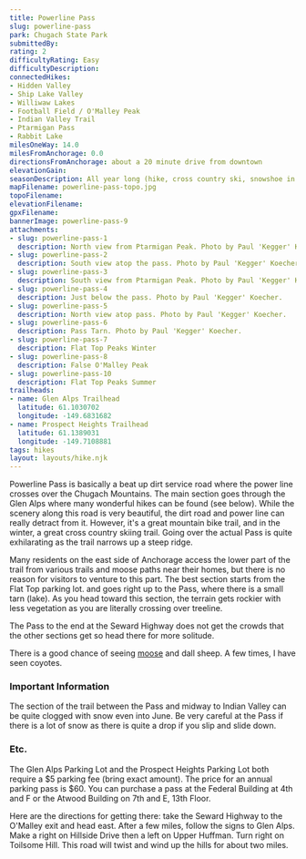 ```yaml
---
title: Powerline Pass
slug: powerline-pass
park: Chugach State Park
submittedBy: 
rating: 2
difficultyRating: Easy
difficultyDescription: 
connectedHikes:
- Hidden Valley
- Ship Lake Valley
- Williwaw Lakes
- Football Field / O'Malley Peak
- Indian Valley Trail
- Ptarmigan Pass
- Rabbit Lake
milesOneWay: 14.0
milesFromAnchorage: 0.0
directionsFromAnchorage: about a 20 minute drive from downtown
elevationGain: 
seasonDescription: All year long (hike, cross country ski, snowshoe in winter)
mapFilename: powerline-pass-topo.jpg
topoFilename: 
elevationFilename: 
gpxFilename: 
bannerImage: powerline-pass-9
attachments:
- slug: powerline-pass-1
  description: North view from Ptarmigan Peak. Photo by Paul 'Kegger' Koecher.
- slug: powerline-pass-2
  description: South view atop the pass. Photo by Paul 'Kegger' Koecher.
- slug: powerline-pass-3
  description: South view from Ptarmigan Peak. Photo by Paul 'Kegger' Koecher.
- slug: powerline-pass-4
  description: Just below the pass. Photo by Paul 'Kegger' Koecher.
- slug: powerline-pass-5
  description: North view atop pass. Photo by Paul 'Kegger' Koecher.
- slug: powerline-pass-6
  description: Pass Tarn. Photo by Paul 'Kegger' Koecher.
- slug: powerline-pass-7
  description: Flat Top Peaks Winter
- slug: powerline-pass-8
  description: False O'Malley Peak
- slug: powerline-pass-10
  description: Flat Top Peaks Summer
trailheads:
- name: Glen Alps Trailhead
  latitude: 61.1030702
  longitude: -149.6831682
- name: Prospect Heights Trailhead
  latitude: 61.1389031
  longitude: -149.7108881
tags: hikes
layout: layouts/hike.njk
---
```

Powerline Pass is basically a beat up dirt service road where the power line crosses over the Chugach Mountains. The main section goes through the Glen Alps where many wonderful hikes can be found (see below). While the scenery along this road is very beautiful, the dirt road and power line can really detract from it. However, it's a great mountain bike trail, and in the winter, a great cross country skiing trail. Going over the actual Pass is quite exhilarating as the trail narrows up a steep ridge.

Many residents on the east side of Anchorage access the lower part of the trail from various trails and moose paths near their homes, but there is no reason for visitors to venture to this part. The best section starts from the Flat Top parking lot. and goes right up to the Pass, where there is a small tarn (lake). As you head toward this section, the terrain gets rockier with less vegetation as you are literally crossing over treeline.

The Pass to the end at the Seward Highway does not get the crowds that the other sections get so head there for more solitude. 

There is a good chance of seeing [moose](http://alaskahikesearch.com/education/#moose) and dall sheep. A few times, I have seen coyotes.

### Important Information

The section of the trail between the Pass and midway to Indian Valley can be quite clogged with snow even into June. Be very careful at the Pass if there is a lot of snow as there is quite a drop if you slip and slide down.

### Etc.

The Glen Alps Parking Lot and the Prospect Heights Parking Lot both require a $5 parking fee (bring exact amount). The price for an annual parking pass is $60. You can purchase a pass at the Federal Building at 4th and F or the Atwood Building on 7th and E, 13th Floor. 

Here are the directions for getting there: take the Seward Highway to the O'Malley exit and head east. After a few miles, follow the signs to Glen Alps. Make a right on Hillside Drive then a left on Upper Huffman. Turn right on Toilsome Hill. This road will twist and wind up the hills for about two miles.